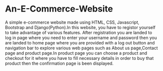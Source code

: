 # An-E-Commerce-Website
A simple e-commerce website made using HTML, CSS, Javascript, Bootstrap and Django(Python).In this website, you have to registor yourself to take advantage of various features.
After registration you are landed to log in page where you need to enter your username and password then you are landed to home page where you are provided with a log out button 
and  navigation bar to explore various web pages such as About us page,Contact page and product page.In product page you can choose a product and checkout for it where you have 
to fill  necessary details in order to buy that product  then the confirmation page is been displayed.
